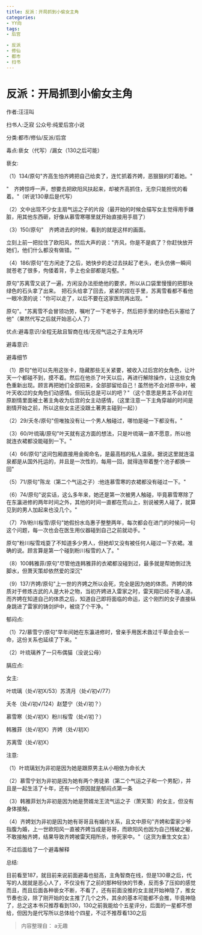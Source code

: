 ```yaml
---
title: 反派：开局抓到小偷女主角
categories:
- YY向
tags:
- 后宫

- 反派
- 修仙
- 都市
- 扫书
---
```

# 反派：开局抓到小偷女主角
作者:汪汪叫

扫书人:乏寂 公众号:纯爱后宫小说

分类:都市/修仙/反派/后宫

毒点:亵女（代写）/漏女（130之后可能）

亵女:

（1）134/原句"齐高生怕齐娉把自己给卖了，连忙抓着齐娉，恶狠狠的盯着她。"

"　齐娉惊呼一声，想要去把欧阳风扶起来，却被齐高抓住，无奈只能担忧的看着。"（听说130章后是代写）

（2）文中出现不少女主扇气运之子的片段（最开始的时候会描写女主觉得用手嫌脏，用其他东西砸，好像从慕雪寒哪里就开始直接用手扇了）

（3）150/原句"　齐娉进去的时候，看到的就是这样的画面。

立刻上前一把拉住了欧阳风，然后大声的说："齐风，你是不是疯了？你赶快放开她们，他们什么都没有做错。""

（4）186/原句"在方闲走了之后，她快步的走过去扶起了老头，老头仿佛一瞬间就苍老了很多，佝偻着背，手上也全部都是沟壑。"

原句"苏离雪又说了一遍，方闲没办法拒绝他的要求，所以从口袋里慢慢的把那块绿色的石头拿了出来。　把石头给拿了回去，紧紧的捏在手里，苏离雪看都不看他一眼冷漠的说："你可以走了，以后不要在这家医院再出现。"

原句"。"苏离雪不会冒领功劳，嘱咐了一下老爷子，然后把手里的绿色石头塞给了他"（果然代写之后就开始恶心人了）

优点:避毒意识/全程无敌且智商在线/无视气运之子主角光环

避毒意识:

避毒细节

（1）原句"他可以先用这张卡，隐藏那些无关紧要，被收入过后宫的女角色，让叶天一个都碰不到，摸不着。然后在他杀了叶天以后，再进行解除操作，让这些女角色重新出现。顾言再把她们全部招来，全部部留给自己！虽然他不会对原书中，被叶天收过的女角色们动感情。但玩玩总是可以的吧？"（这个意思是男主不会对在原剧情里面被土著主角收为后宫的女主动感情，（这里注意一下主角穿越的时间是剧情开始之前，所以这些女主还没跟土著男主碰到一起））

（2）29/夭冬/原句"但唯独没有让一个男人触碰过，哪怕是碰一下都没有。"

（3）60/叶琉璃/原句"叶天就有这方面的想法，只是叶琉璃一直不愿意，所以他就连衣裙都没能碰到一下。"

（4）66/原句"这间包厢直接用金阁命名，是最高档的私人温泉。据说这里就连温泉都是从国外托运的，并且是一次性的，每用一回，就得连带着整个池子都换一回"

（5）71/原句"陈龙（第二个气运之子）:他连慕雪寒的衣裙都没有碰过一下。"

（6）74/原句"说实话，这么多年来，她还是第一次被男人触碰，毕竟慕雪寒除了在东瀛进修的两年时间之外，其他的时间一直都在荒山上，别说被男人碰了，就算见到的男人加起来也没几个。"

（7）79/粉川桜雪/原句"她假扮水岛惠子整整两年，每次都会在进门的时候问一句这个问题，每一次也会在医生用仪器碰到自己之前就动手。"

原句"粉川桜雪戏耍了不知道多少男人，但她却又没有被任何人碰过一下衣裙。准确的说。顾言算是第一个碰到粉川桜雪的人了。"

（8）100韩雅菲/原句"尽管他连韩雅菲的衣裙都没碰到过，最多就是帮她倒过洗脚水，但萧天策却依然爱的深沉"

（9）137/齐娉/原句"上一世的齐娉之所以会死，完全是因为她的体质。齐娉的体质对于修炼古武的人是大补之物，当初齐娉进入雷家之时，雷天翔已经不能人道。而齐娉在知道自己的体质之后，知道自己即将面临的命运，这个刚烈的女子直接纵身跳进了雷家的铸剑炉中，被烧了个干净。"

郁闷点:

（1）72/慕雪宁/原句"早年间她在东瀛进修时，曾亲手用医术救过千草会会长一命，这份关系也延续了下来。"

（2）叶琉璃养了一只布偶猫（没说公母）

膈应点:

女主:

叶琉璃（处√/初X/53）苏清月（处√/初√/77）

夭冬（处√/初√/124）赵楚宁（处√/初？）

慕雪寒（处√/初X）粉川桜雪（处√/初？）

韩雅菲（处√/初X）齐娉（处√/初X）

苏离雪（处√/初X）

注意:

（1）叶琉璃划为非初是因为她是跟原男主从小相依为命长大

（2）慕雪宁划为非初是因为她有两个男徒弟（第二个气运之子和一个男配），并且是一起生活了十年，还有一个原因就是郁闷点第一条

（3）韩雅菲划为非初是因为她是赘婿龙王流气运之子（萧天策）的女主，但没有身体接触，

（4）齐娉划为非初是因为她有哥哥且有婚约关系，且文中原句"齐娉和雷家少爷指腹为婚，上一世欧阳风一直被齐娉当成是哥哥，而欧阳风也因为自己残破之躯，不敢接触齐娉，结果导致齐娉被雷天翔所杀，惨死家中。"（这货为重生文女主）

不过后面给了一个避毒解释

总结:

目前看至187，就目前来说前面避毒也挺高，主角智商在线，但是130章之后，代写的人就就是恶心人了，不仅没有了之前的那种轻快的节奏，反而多了压抑的感觉而且，而且后面各种亵女不断，不看了，还有前面没推的女主就开始神隐了，推女节奏也没，除了刚开始的女主推了几个之外，其余的基本可能都不会推，毕竟神隐了，总之这本书只推荐看到130，130之前我能给个五星评分，后面的一星都不想给，但因为是代写所以总体给个四星，不过不推荐看130之后


> 内容整理自： a无趣